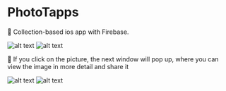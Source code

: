 # PhotoTapps

🎉 Collection-based ios app with Firebase.

![alt text](screenshots/screen00.png "Cкриншот #1")
![alt text](screenshots/screen01.png "Cкриншот #1")

💌 If you click on the picture, the next window will pop up, where you can view the image in more detail and share it

![alt text](screenshots/screen02.png "Cкриншот #1")
![alt text](screenshots/screen03.png "Cкриншот #1")
